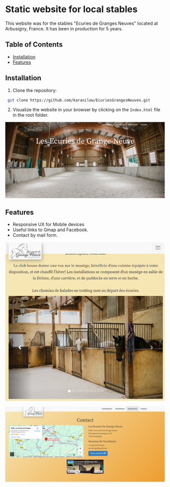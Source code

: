 # Static website for local stables 
This website was for the stables "Ecuries de Granges Neuves" located at Arbusigny, France. 
It has been in production for 5 years. 

## Table of Contents
- [Installation](#installation)
- [Features](#features)

## Installation
1. Clone the repository:
```bash
 git clone https://github.com/karanilow/EcuriesGrangesNeuves.git
```

2. Visualize the website in your browser by clicking on the `Index.html` file in the root folder.

![Image of the Home screeen](img/Home.png)

## Features
- Responsive UX for Mobile devices
- Useful links to Gmap and Facebook.
- Contact by mail form.


![Responsive on Phones](img/Mobile.png)


![Links](img/End.png)

